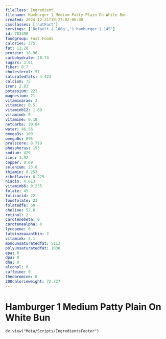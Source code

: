 ```yaml
---
fileClass: Ingredient
filename: Hamburger 1 Medium Patty Plain On White Bun
created: 2024-12-21T19:27:02-06:00
cssclasses: ['nutFact']
servings: ['Default | 100g','1 hamburger | 145']
id: 783498
foodgroup: Fast Foods
calories: 275
fat: 12.28
protein: 18.96
carbohydrate: 20.74
sugars: 3.01
fiber: 0.7
cholesterol: 51
saturatedfats: 4.423
calcium: 75
iron: 2.83
potassium: 223
magnesium: 21
vitaminarae: 2
vitaminc: 0.5
vitaminb12: 1.69
vitamind: 0
vitamine: 0.18
netcarbs: 20.04
water: 46.56
omega3s: 109
omega6s: 895
pralscore: 8.719
phosphorus: 153
sodium: 429
zinc: 3.92
copper: 0.09
selenium: 23.8
thiamin: 0.253
riboflavin: 0.225
niacin: 4.613
vitaminb6: 0.235
folate: 45
folicacid: 22
foodfolate: 23
folatedfe: 60
choline: 52.6
retinol: 2
carotenebeta: 0
carotenealpha: 0
lycopene: 0
luteinzeaxanthin: 2
vitamink: 3.1
monounsaturatedfat: 5113
polyunsaturatedfat: 1038
epa: 0
dpa: 0
dha: 0
alcohol: 0
caffeine: 0
theobromine: 0
200calorieweight: 72.727
---
```


# Hamburger 1 Medium Patty Plain On White Bun

```dataviewjs
dv.view("Meta/Scripts/IngredientsFooter")
```